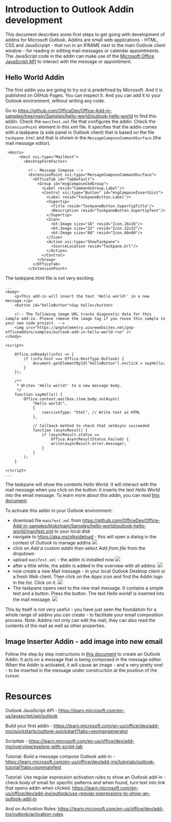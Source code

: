 # Introduction to Outlook Addin development

This document describes some first steps to get going with development of addins for Microsoft Outlook. Addins are small web applications - HTML, CSS and JavaScrpipt - that run in an IFRAME next to the main Outlook client window - for reading or editing mail messages or calendar appointments. The JavaScript code in the addin can make use of the [Microsoft Office JavaScript API](https://learn.microsoft.com/en-us/javascript/api/outlook) to interact with the message or appointment.  


## Hello World Addin

The first addin you are going to try out is predefined by Microsoft. And it is published on GitHub Pages. You can inspect it. And you can add it to your Outlook environment, without writing any code.

Go to https://github.com/OfficeDev/Office-Add-in-samples/tree/main/Samples/hello-world/outlook-hello-world to find this addin. Check the `manifest.xml` file that configures the addin. Check the `ExtensionPoint` element in this xml file. It specifies that the addin comes with a taskpane (a side panel in Outlook client) that is based on the file `taskpane.html` and that is shown in the `MessageComposeCommandSurface` (the mail message editor).

```
 <Hosts>
      <Host xsi:type="MailHost">
        <DesktopFormFactor>

          <!-- Message Compose -->
          <ExtensionPoint xsi:type="MessageComposeCommandSurface">
            <OfficeTab id="TabDefault">
              <Group id="msgComposeCmdGroup">
                <Label resid="CommandsGroup.Label"/>
                <Control xsi:type="Button" id="msgComposeInsertGist">
                  <Label resid="TaskpaneButton.Label"/>
                  <Supertip>
                    <Title resid="TaskpaneButton.SupertipTitle"/>
                    <Description resid="TaskpaneButton.SupertipText"/>
                  </Supertip>
                  <Icon>
                    <bt:Image size="16" resid="Icon.16x16"/>
                    <bt:Image size="32" resid="Icon.32x32"/>
                    <bt:Image size="80" resid="Icon.80x80"/>
                  </Icon>
                  <Action xsi:type="ShowTaskpane">
                    <SourceLocation resid="Taskpane.Url"/>
                  </Action>
                </Control>
              </Group>
            </OfficeTab>
          </ExtensionPoint>
```

The taskpane.html file is not very exciting:
```
...
<body>
    <p>This add-in will insert the text 'Hello world!' in a new message.</p>
    <button id="helloButton">Say hello</button>

    <!-- The following image URL tracks diagnostic data for this sample add-in. Please remove the image tag if you reuse this sample in your own code project. -->
    <img src="https://pnptelemetry.azurewebsites.net/pnp-officeaddins/samples/outlook-add-in-hello-world-run" />
</body>

<script>

    Office.onReady((info) => {
        if (info.host === Office.HostType.Outlook) {
            document.getElementById("helloButton").onclick = sayHello;
        }
    });

    /**
     * Writes 'Hello world!' to a new message body.
     */
    function sayHello() {
        Office.context.mailbox.item.body.setAsync(
            "Hello world!",
            {
                coercionType: "html", // Write text as HTML
            },

            // Callback method to check that setAsync succeeded
            function (asyncResult) {
                if (asyncResult.status ==
                    Office.AsyncResultStatus.Failed) {
                    write(asyncResult.error.message);
                }
            }
        );
    }

</script>
...
```
The taskpane will show the contents *Hello World*. It will interact with the mail message when you click on the button: it inserts the text *Hello World* into the email message. To learn more about this addin, you can read [this document](https://github.com/OfficeDev/Office-Add-in-samples/blob/main/Samples/hello-world/outlook-hello-world/README.md).

To activate this addin in your Outlook environment:

* download file `manifest.xml` from https://github.com/OfficeDev/Office-Add-in-samples/blob/main/Samples/hello-world/outlook-hello-world/manifest.xml to your local disk
* navigate to https://aka.ms/olksideload - this will open a dialog in the context of Outlook to manage addins
![](images/manage-addins.png)
* click on *Add a custom addin* then select *Add from file* from the dropdown 
* upload `manifest.xml`  - the addin is installed now
![](images/install-helloworld.png)
* after a little while, the addin is added in the overview with all addins:
![](images/alladdins.png)
* now create a new Mail message - in your local Outlook Desktop client or a fresh Web client. Then click on the *Apps* icon and find the Addin logo in the list. Click on it.
![](images/activate-hello-world-addin.png)
* The taskpane opens next to the new mail message. It contains a simple text and a button. Press the button. The text *Hello world!* is inserted into the mail message.
![](images/helloworld-inserted.png)

This by itself is not very useful - you have just seen the foundation for a whole range of addins you can create - to facilitate your email composition process. Note: Addins not only can edit the mail, they can also read the contents of the mail as well as other properties.

## Image Inserter Addin - add image into new email 

Follow the step by step instructions in [this document](https://github.com/lucasjellema/outlook-addin/blob/main/README-image-inserter.md) to create an Outlook Addin. It acts on a message that is being composed in the message editor. When the Addin is activated, it will cause an image - and a very pretty one! - to be inserted in the message under construction at the position of the cursor.




# Resources

Outlook JavaScript API - https://learn.microsoft.com/en-us/javascript/api/outlook  

Build your first addin - https://learn.microsoft.com/en-us/office/dev/add-ins/quickstarts/outlook-quickstart?tabs=yeomangenerator

Scriptlab - https://learn.microsoft.com/en-us/office/dev/add-ins/overview/explore-with-script-lab

Tutorial: Build a message compose Outlook add-in - https://learn.microsoft.com/en-us/office/dev/add-ins/tutorials/outlook-tutorial?tabs=jsonmanifest

Tutorial: Use regular expression activation rules to show an Outlook add-in - check body of email for specific patterns and when found, turn text into link that opens addin when clicked.
https://learn.microsoft.com/en-us/office/dev/add-ins/outlook/use-regular-expressions-to-show-an-outlook-add-in

And on Activation Rules: https://learn.microsoft.com/en-us/office/dev/add-ins/outlook/activation-rules 

